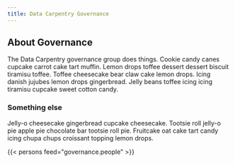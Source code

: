 ```yaml
---
title: Data Carpentry Governance
---
```


## About Governance

The Data Carpentry governance group does things.  Cookie candy canes cupcake carrot cake tart muffin. Lemon drops toffee dessert dessert biscuit tiramisu toffee. Toffee cheesecake bear claw cake lemon drops. Icing danish jujubes lemon drops gingerbread. Jelly beans toffee icing icing tiramisu cupcake sweet cotton candy.

### Something else

Jelly-o cheesecake gingerbread cupcake cheesecake. Tootsie roll jelly-o pie apple pie chocolate bar tootsie roll pie. Fruitcake oat cake tart candy icing chupa chups croissant topping lemon drops.

{{< persons feed="governance.people" >}}